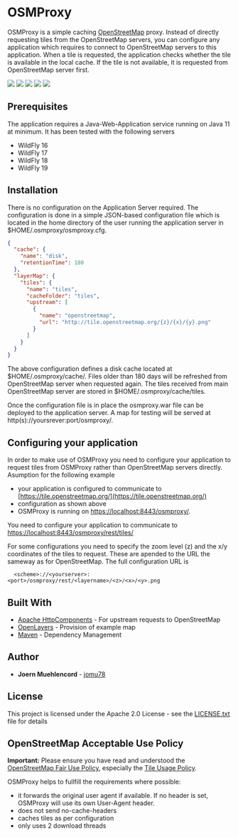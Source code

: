 # OSMProxy

OSMProxy is a simple caching [OpenStreetMap](https://www.openstreetmap.org) proxy. Instead of directly requesting tiles from the OpenStreetMap servers, you can
configure any application which requires
to connect to OpenStreetMap servers to this application.
When a tile is requested, the application checks whether the tile is available in the local cache. If the tile is not available, it is requested from
OpenStreetMap server first.

[![][Build Status img]][Build Status]
[![][Dependency Status img]][Dependency Status]
[![][license img]][license]
[![][Maven Central img]][Maven Central]
[![][Javadocs img]][Javadocs]


## Prerequisites
The application requires a Java-Web-Application service running on Java 11 at minimum. It has been tested with the following servers

* WildFly 16
* WildFly 17
* WildFly 18
* WildFly 19

## Installation
There is no configuration on the Application Server required. The configuration is done in a simple JSON-based configuration file which is located in the home directory of the user
running the application server in $HOME/.osmproxy/osmproxy.cfg. 

```json
{
  "cache": {
    "name": "disk",
    "retentionTime": 180
  },
  "layerMap": {
    "tiles": {
      "name": "tiles",
      "cacheFolder": "tiles",
      "upstream": [
        {
          "name": "openstreetmap",
          "url": "http://tile.openstreetmap.org/{z}/{x}/{y}.png"		  
        }
      ]
    }
  }
}
```

The above configuration defines a disk cache located at $HOME/.osmproxy/cache/. Files older than 180 days will be refreshed from OpenStreetMap server when requested again.
The tiles received from main OpenStreetMap server are stored in $HOME/.osmproxy/cache/tiles. 

Once the configuration file is in place the osmproxy.war file can be deployed to the application server. A map for testing will be served at http(s)://yoursrever:port/osmproxy/. 

## Configuring your application

In order to make use of OSMProxy you need to configure your application to request tiles from OSMProxy rather than OpenStreetMap servers directly. 
Asumption for the following example

* your application is configured to communicate to [https://tile.openstreetmap.org/](https://tile.openstreetmap.org/) 
* configuration as shown above
* OSMProxy is running on [https://localhost:8443/osmproxy/](https://localhost:8443/osmproxy/). 

You need to configure your application to communicate to 
[https://localhost:8443/osmproxy/rest/tiles/](https://localhost:8443/osmproxy/rest/tiles/)

For some configurations you need to specify the zoom level (z) and the x/y coordinates of the tiles to request. These are apended to the URL the sameway as for OpenStreetMap. 
The full configuration URL is 
```
  <scheme>://<yourserver>:<port>/osmproxy/rest/<layername>/<z>/<x>/<y>.png
```


## Built With

* [Apache HttpComponents](https://hc.apache.org/) - For upstream requests to OpenStreetMap
* [OpenLayers](https://github.com/openlayers/openlayers/) - Provision of example map
* [Maven](https://maven.apache.org/) - Dependency Management


## Author

* **Joern Muehlencord** - [jomu78](https://github.com/jomu78)


## License

This project is licensed under the Apache 2.0 License - see the [LICENSE.txt](LICENSE.txt) file for details

## OpenStreetMap Acceptable Use Policy

**Important:** Please ensure you have read and understood the [OpenStreetMap Fair Use Policy](https://wiki.openstreetmap.org/wiki/Acceptable_Use_Policy), 
especially the [Tile Usage Policy](https://operations.osmfoundation.org/policies/tiles/). 

OSMProxy helps to fullfill the requirements where possible:

* it forwards the original user agent if available. If no header is set, OSMProxy will use its own User-Agent header. 
* does not send no-cache-headers
* caches tiles as per configuration
* only uses 2 download threads



[Build Status]:https://travis-ci.org/jomu78/osm-proxy
[Build Status img]:https://travis-ci.org/jomu78/osm-proxy.svg?branch=master

[Dependency Status]:https://snyk.io/test/github/jomu78/osm-proxy
[Dependency Status img]:https://snyk.io/test/github/jomu78/osm-proxy/badge.svg?style=flat

[license]:LICENSE
[license img]:https://img.shields.io/badge/license-Apache%202-blue.svg

[Maven Central]:https://maven-badges.herokuapp.com/maven-central/de.muehlencord/osm-proxy
[Maven Central img]:https://maven-badges.herokuapp.com/maven-central/de.muehlencord/osm-proxy/badge.svg

[Javadocs]:http://www.javadoc.io/doc/de.muehlencord/osm-proxy
[Javadocs img]:http://javadoc.io/badge/de.muehlencord/osm-proxy.svg 
